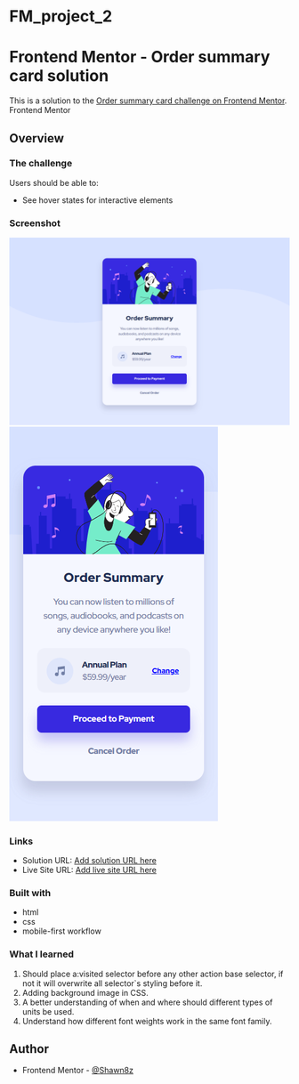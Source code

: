 # FM_project_2

# Frontend Mentor - Order summary card solution

This is a solution to the [Order summary card challenge on Frontend Mentor](https://www.frontendmentor.io/challenges/order-summary-component-QlPmajDUj). Frontend Mentor

## Overview

### The challenge

Users should be able to:

- See hover states for interactive elements

### Screenshot

![desktop](./screenshots/order_summary_desktop.png)
![mobile](./screenshots/order_summary_mobile.png)

### Links

- Solution URL: [Add solution URL here](https://your-solution-url.com)
- Live Site URL: [Add live site URL here](https://your-live-site-url.com)

### Built with

- html
- css
- mobile-first workflow

### What I learned

1. Should place a:visited selector before any other action base selector, if not it will overwrite all selector`s styling before it.
2. Adding background image in CSS.
3. A better understanding of when and where should different types of units be used.
4. Understand how different font weights work in the same font family.

## Author

- Frontend Mentor - [@Shawn8z](https://www.frontendmentor.io/profile/Shawn8z)

